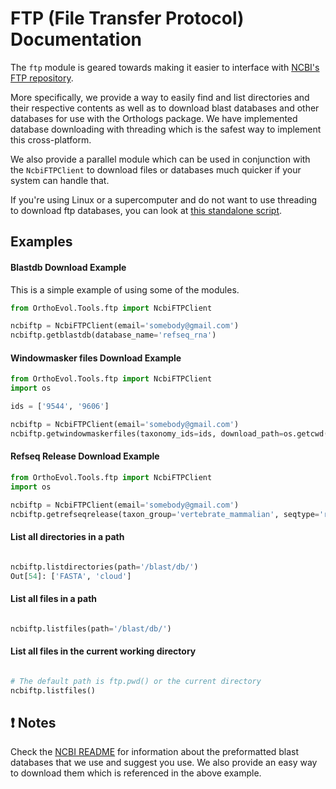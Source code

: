 FTP (File Transfer Protocol) Documentation
=============================================
The `ftp` module is geared towards making it easier to interface with [NCBI's
FTP repository](ftp://ftp.ncbi.nlm.nih.gov).

More specifically, we provide a way to easily find and list directories and their
respective contents as well as to download blast databases and other databases
for use with the Orthologs package. We have implemented database downloading
with threading which is the safest way to implement this cross-platform.

We also provide a parallel module which can be used in conjunction with the
`NcbiFTPClient` to download files or databases much quicker if your system can
handle that.

If you're using Linux or a supercomputer and do not want to use threading to
download ftp databases, you can look at [this standalone script]().



Examples
-----

#### Blastdb Download Example

This is a simple example of using some of the modules.

``` python
from OrthoEvol.Tools.ftp import NcbiFTPClient

ncbiftp = NcbiFTPClient(email='somebody@gmail.com')
ncbiftp.getblastdb(database_name='refseq_rna')

```
#### Windowmasker files Download Example

```python
from OrthoEvol.Tools.ftp import NcbiFTPClient
import os

ids = ['9544', '9606']

ncbiftp = NcbiFTPClient(email='somebody@gmail.com')
ncbiftp.getwindowmaskerfiles(taxonomy_ids=ids, download_path=os.getcwd())
```
#### Refseq Release Download Example
```python
from OrthoEvol.Tools.ftp import NcbiFTPClient
import os

ncbiftp = NcbiFTPClient(email='somebody@gmail.com')
ncbiftp.getrefseqrelease(taxon_group='vertebrate_mammalian', seqtype='rna', seqformat='gbff', download_path=os.getcwd())
```

#### List all directories in a path
```python

ncbiftp.listdirectories(path='/blast/db/')
Out[54]: ['FASTA', 'cloud']
```

#### List all files in a path
```python

ncbiftp.listfiles(path='/blast/db/')
```

#### List all files in the current working directory
```python

# The default path is ftp.pwd() or the current directory
ncbiftp.listfiles()
```

:exclamation: Notes
-------------------
Check the [NCBI README](NCBIREADME.md) for information about the preformatted
blast databases that we use and suggest you use. We also provide an easy way to
 download them which is referenced in the above example.
